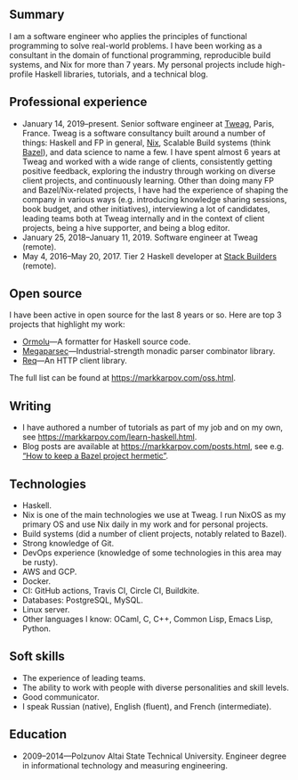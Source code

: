 ## Summary

I am a software engineer who applies the principles of functional
programming to solve real-world problems. I have been working as a
consultant in the domain of functional programming, reproducible build
systems, and Nix for more than 7 years. My personal projects include
high-profile Haskell libraries, tutorials, and a technical blog.

## Professional experience

* January 14, 2019–present. Senior software engineer at
  [Tweag](https://tweag.io), Paris, France. Tweag is a software consultancy
  built around a number of things: Haskell and FP in general,
  [Nix](https://nixos.org/), Scalable Build systems (think
  [Bazel](https://bazel.build/)), and data science to name a few. I have
  spent almost 6 years at Tweag and worked with a wide range of clients,
  consistently getting positive feedback, exploring the industry through
  working on diverse client projects, and continuously learning. Other than
  doing many FP and Bazel/Nix-related projects, I have had the experience of
  shaping the company in various ways (e.g. introducing knowledge sharing
  sessions, book budget, and other initiatives), interviewing a lot of
  candidates, leading teams both at Tweag internally and in the context of
  client projects, being a hive supporter, and being a blog editor.
* January 25, 2018–January 11, 2019. Software engineer at Tweag (remote).
* May 4, 2016–May 20, 2017. Tier 2 Haskell developer at [Stack
  Builders](https://www.stackbuilders.com/) (remote).

## Open source

I have been active in open source for the last 8 years or so. Here are top 3
projects that highlight my work:

* [Ormolu](https://github.com/tweag/ormolu)—A formatter for Haskell source
  code.
* [Megaparsec](https://github.com/mrkkrp/megaparsec)—Industrial-strength
  monadic parser combinator library.
* [Req](https://github.com/mrkkrp/req)—An HTTP client library.

The full list can be found at <https://markkarpov.com/oss.html>.

## Writing

* I have authored a number of tutorials as part of my job and on my own, see
  <https://markkarpov.com/learn-haskell.html>.
* Blog posts are available at <https://markkarpov.com/posts.html>, see e.g.
  [“How to keep a Bazel project
  hermetic”](https://www.tweag.io/blog/2022-09-15-hermetic-bazel/).

## Technologies

* Haskell.
* Nix is one of the main technologies we use at Tweag. I run NixOS as my
  primary OS and use Nix daily in my work and for personal projects.
* Build systems (did a number of client projects, notably related to Bazel).
* Strong knowledge of Git.
* DevOps experience (knowledge of some technologies in this area may be
  rusty).
* AWS and GCP.
* Docker.
* CI: GitHub actions, Travis CI, Circle CI, Buildkite.
* Databases: PostgreSQL, MySQL.
* Linux server.
* Other languages I know: OCaml, C, C++, Common Lisp, Emacs Lisp, Python.

## Soft skills

* The experience of leading teams.
* The ability to work with people with diverse personalities and skill
  levels.
* Good communicator.
* I speak Russian (native), English (fluent), and French (intermediate).

## Education

* 2009–2014—Polzunov Altai State Technical University. Engineer degree in
  informational technology and measuring engineering.
